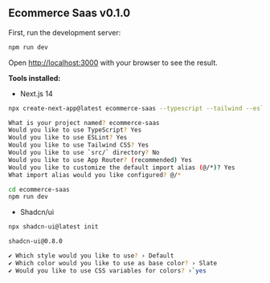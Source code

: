 ## Ecommerce Saas v0.1.0

First, run the development server:

```bash
npm run dev
```

Open [http://localhost:3000](http://localhost:3000) with your browser to see the result.


**Tools installed:**

* Next.js 14

```bash
npx create-next-app@latest ecommerce-saas --typescript --tailwind --eslint
```

```bash
What is your project named? ecommerce-saas
Would you like to use TypeScript? Yes
Would you like to use ESLint? Yes
Would you like to use Tailwind CSS? Yes
Would you like to use `src/` directory? No
Would you like to use App Router? (recommended) Yes
Would you like to customize the default import alias (@/*)? Yes
What import alias would you like configured? @/*

cd ecommerce-saas
npm run dev
```

* Shadcn/ui

```bash
npx shadcn-ui@latest init
```

```bash
shadcn-ui@0.8.0

✔ Which style would you like to use? › Default
✔ Which color would you like to use as base color? › Slate
✔ Would you like to use CSS variables for colors? ›`yes
```
